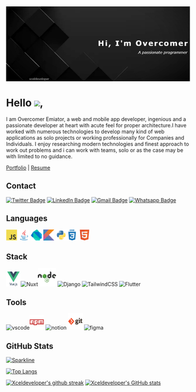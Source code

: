 [![Xceldeveloper's GitHub Banner](./assets/overcomerheaderj.jpg)](https://xceldeveloper.com)



# Hello <img src="https://raw.githubusercontent.com/MartinHeinz/MartinHeinz/master/wave.gif" width="40px">,
I am Overcomer Emiator, a web and mobile app developer, ingenious and a passionate developer at heart with acute feel for proper architecture.I have worked with numerous technologies to develop many kind of web applications as solo projects or working professionally for Companies and Individuals. I enjoy researching modern technologies and finest approach to work out problems and i can work with teams, solo or as the case may be with limited to no guidance.


[Portfolio](https://xceldeveloper.com) | [Resume](https://my.indeed.com/p/overcomere-my85kbn)



## Contact [ ](#welcome-badges-4-readmemd-profile)
[![Twitter Badge](https://img.shields.io/badge/Twitter-1DA1F2?style=for-the-badge&logo=twitter&logoColor=white)](https://twitter.com/xceldeveloper)
[![LinkedIn Badge](https://img.shields.io/badge/LinkedIn-0077B5?style=for-the-badge&logo=linkedin&logoColor=white)](https://linkedin.com/in/overcomer-emiator-5573141b2/)
[![Gmail Badge](https://img.shields.io/badge/Gmail-D14836?style=for-the-badge&logo=gmail&logoColor=white)](mailto:xceldeveloper@gmail.com)
[![Whatsapp Badge](https://img.shields.io/badge/WhatsApp-25D366?style=for-the-badge&logo=whatsapp&logoColor=white)](https://wa.me/2348158696460)


## Languages
<img src="https://github.com/devicons/devicon/blob/master/icons/javascript/javascript-original.svg" alt="JavaScript" width="30" height="30"/> <img src="https://github.com/devicons/devicon/blob/master/icons/java/java-original.svg" alt="Java" width="30" height="30"/> <img src="https://github.com/devicons/devicon/blob/master/icons/dart/dart-original.svg" alt="Dart" width="30" height="30"/> <img src="https://github.com/devicons/devicon/blob/master/icons/kotlin/kotlin-original.svg" alt="Kotlin" width="30" height="30"/> <img src="https://github.com/devicons/devicon/blob/master/icons/python/python-original.svg" alt="python" width="30" height="30"/><img src="https://github.com/devicons/devicon/blob/master/icons/css3/css3-plain-wordmark.svg" alt="CSS" width="30" height="30" />
<img src="https://github.com/devicons/devicon/blob/master/icons/html5/html5-original.svg" alt="HTML" width="30" height="30"/> 





##  Stack
<img src="https://github.com/devicons/devicon/blob/master/icons/vuejs/vuejs-original-wordmark.svg" alt="VueJS" width="40" height="40"/><img src="https://nuxtjs.org/logos/nuxtjs-typo.svg" alt="Nuxt" width="90" height="40"/><img 
src="https://github.com/devicons/devicon/blob/master/icons/nodejs/nodejs-original-wordmark.svg" alt="NodeJS" width="50" height="50"/> <img 
src="https://cdn.worldvectorlogo.com/logos/django.svg" alt="Django" width="30" height="30"/>
<img src="https://cdn.worldvectorlogo.com/logos/tailwindcss.svg" alt="TailwindCSS" width="30" height="30"/> 
<img src="https://cdn.worldvectorlogo.com/logos/flutter-logo.svg" alt="Flutter" width="20" height="20"/> 
 




## Tools
<img src="https://cdn.worldvectorlogo.com/logos/visual-studio-code-1.svg" alt="vscode" width="30" height="30"/><img src="https://github.com/devicons/devicon/blob/master/icons/npm/npm-original-wordmark.svg" alt="npm" width="40" height="40"/>
<img src="https://cdn.worldvectorlogo.com/logos/notion-2.svg" alt="notion" width="30" height="30"/>
<img src="https://github.com/devicons/devicon/blob/master/icons/git/git-original-wordmark.svg" alt="git" width="40" height="45"/>
<img src="https://cdn.worldvectorlogo.com/logos/figma-1.svg" alt="figma" width="30" height="30"/>



## GitHub Stats
[![Sparkline](https://stars.medv.io/Naereen/badges.svg)](https://stars.medv.io/Naereen/badges)

[![Top Langs](https://github-readme-stats.vercel.app/api/top-langs/?username=xceldeveloper&hide=java,html,css&theme=radical)](https://github.com/xceldeveloper/github-readme-stats) 


[![Xceldeveloper's github streak](https://github-readme-streak-stats.herokuapp.com/?user=xceldeveloper&theme=radical)](https://github.com/xceldeveloper/github-readme-streak-stats)   [![Xceldeveloper's  GitHub stats](https://github-readme-stats.vercel.app/api?username=xceldeveloper&theme=radical)](https://github.com/sceldeveloper/github-readme-stats)


